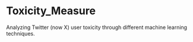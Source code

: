 # Toxicity_Measure
Analyzing Twitter (now X) user toxicity through different machine learning techniques.

